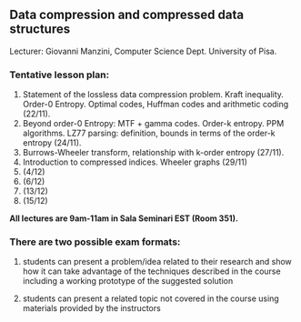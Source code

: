 ## Data compression and compressed data structures

Lecturer: Giovanni Manzini,
Computer Science Dept. University of Pisa.


### Tentative lesson plan: 

1. Statement of the lossless data compression problem. Kraft inequality.  Order-0 Entropy. Optimal codes, Huffman codes and arithmetic coding (22/11).
2. Beyond order-0 Entropy: MTF + gamma codes. Order-k entropy. PPM algorithms. LZ77 parsing: definition, bounds in terms of the order-k entropy (24/11).
3. Burrows-Wheeler transform, relationship with k-order entropy (27/11).
4. Introduction to compressed indices. Wheeler graphs (29/11)
5. (4/12)
6. (6/12)
7. (13/12)
8. (15/12)


**All lectures are 9am-11am in Sala Seminari EST (Room 351).**
 


### There are two possible exam formats:

1. students can present a problem/idea related to their research and show how it can take advantage of the techniques described in the course including a working prototype of the suggested solution

2. students can present a related topic not covered in the course using materials provided by the instructors



